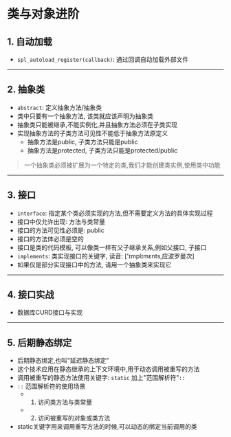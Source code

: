 # 类与对象进阶

## 1. 自动加载

* `spl_autoload_register(callback)`: 通过回调自动加载外部文件

--------------------------------------------

## 2. 抽象类

* `abstract`: 定义抽象方法/抽象类
* 类中只要有一个抽象方法, 该类就应该声明为抽象类
* 抽象类只能被继承,不能实例化,并且抽象方法必须在子类实现
* 实现抽象方法的子类方法可见性不能低于抽象方法原定义
  * 抽象方法是public, 子类方法只能是public
  * 抽象方法是protected, 子类方法只能是protected/public

> 一个抽象类必须被扩展为一个特定的类,我们才能创建类实例,使用类中功能

--------------------------------------------

## 3. 接口

* `interface`: 指定某个类必须实现的方法,但不需要定义方法的具体实现过程
* 接口中仅允许出现: 方法与类常量
* 接口的方法可见性必须是: public
* 接口的方法体必须是空的
* 接口是类的代码模板, 可以像类一样有父子继承关系,例如父接口, 子接口
* `implements`: 类实现接口的关键字, 读音: ['ɪmplɪmɛnts,应波罗曼次]
* 如果仅是部分实现接口中的方法, 请用一个抽象类来实现它

--------------------------------------------

## 4. 接口实战

* 数据库CURD接口与实现

--------------------------------------------

## 5. 后期静态绑定

* 后期静态绑定,也叫"延迟静态绑定"
* 这个技术应用在静态继承的上下文环境中,用于动态调用被重写的方法
* 调用被重写的静态方法使用关键字: `static` 加上"范围解析符"`::`
* `::` 范围解析符的使用场景
  * 1. 访问类方法与类常量
  * 2. 访问被重写的对象或类方法
* static关键字用来调用重写方法的时候,可以动态的绑定当前调用的类



